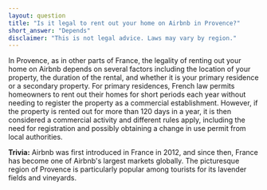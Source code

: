 ```yaml
---
layout: question
title: "Is it legal to rent out your home on Airbnb in Provence?"
short_answer: "Depends"
disclaimer: "This is not legal advice. Laws may vary by region."
---
```


In Provence, as in other parts of France, the legality of renting out your home on Airbnb depends on several factors including the location of your property, the duration of the rental, and whether it is your primary residence or a secondary property. For primary residences, French law permits homeowners to rent out their homes for short periods each year without needing to register the property as a commercial establishment. However, if the property is rented out for more than 120 days in a year, it is then considered a commercial activity and different rules apply, including the need for registration and possibly obtaining a change in use permit from local authorities.

**Trivia:** Airbnb was first introduced in France in 2012, and since then, France has become one of Airbnb's largest markets globally. The picturesque region of Provence is particularly popular among tourists for its lavender fields and vineyards.
